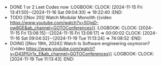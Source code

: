 - DONE 1 or 2 Leet Codes now
  :LOGBOOK:
  CLOCK: [2024-11-15 Fri 13:41:50]--[2024-11-16 Sat 09:04:30] =>  19:22:40
  :END:
- TODO [[Nov 20]] Watch Modular Monolith {{video https://www.youtube.com/watch?v=5OjqD-ow8GE&ab_channel=GOTOConferences}}
  :LOGBOOK:
  CLOCK: [2024-11-15 Fri 13:06:15]--[2024-11-15 Fri 13:06:17] =>  00:00:02
  CLOCK: [2024-11-16 Sat 09:04:32]--[2024-11-19 Tue 11:13:24] =>  74:08:52
  :END:
- DOING [[Nov 19th, 2024]] Watch Is Software engineering oxymoron? {{video https://www.youtube.com/watch?v=D43PlUr1x_E&ab_channel=GOTOConferences}}
  :LOGBOOK:
  CLOCK: [2024-11-19 Tue 11:13:43]
  :END: